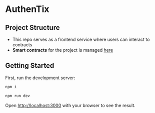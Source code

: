 # AuthenTix

## Project Structure

- This repo serves as a frontend service where users can interact to contracts
- **Smart contracts** for the project is managed [here](https://github.com/AuthenTix-Labs/authenTix)

## Getting Started

First, run the development server:

```bash
npm i

npm run dev
```

Open [http://localhost:3000](http://localhost:3000) with your browser to see the result.
